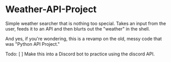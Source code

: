 # Weather-API-Project

Simple weather searcher that is nothing too special. 
Takes an input from the user, feeds it to an API and then blurts out the "weather" in the shell.

And yes, if you're wondering, this is a revamp on the old, messy code that was "Python API Project."

Todo: 
[ ] Make this into a Discord bot to practice using the discord API.
